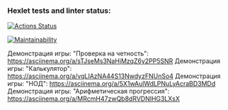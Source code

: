 ### Hexlet tests and linter status:

[![Actions Status](https://github.com/antonblkv/frontend-project-44/actions/workflows/hexlet-check.yml/badge.svg)](https://github.com/antonblkv/frontend-project-44/actions)

[![Maintainability](https://api.codeclimate.com/v1/badges/bc614be4af68230eff8f/maintainability)](https://codeclimate.com/github/antonblkv/frontend-project-44/maintainability)

Демонстрация игры: "Проверка на четность": https://asciinema.org/a/sTJseMs3NaHjMzqZ6y2PP5SNR
Демонстрация игры: "Калькулятор": https://asciinema.org/a/vqLIAzNA44S13NwdyzFNUnSo4
Демонстрация игры: "НОД": https://asciinema.org/a/5X1wAulWdLPNuLyAcraBD3MDd
Демонстрация игры: "Арифметическая прогрессия": https://asciinema.org/a/MRcmH47zwQb8dRVDNlHG3LXsX